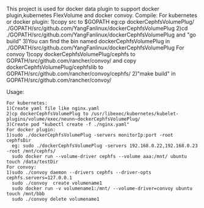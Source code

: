 This project is used for docker data plugin to support docker plugin,kubernetes FlexVolume and docker convoy.
Compile:
	For kubernetes or docker plugin:
	1)copy src to $GOPATH
	  eg:cp dockerCephfsVolumePlug/ ./GOPATH/src/github.com/YangFanlinux/dockerCephfsVolumePlug
	2)cd ./GOPATH/src/github.com/YangFanlinux/dockerCephfsVolumePlug and "go build"
	3)You can find the bin named dockerCephfsVolumePlug in ./GOPATH/src/github.com/YangFanlinux/dockerCephfsVolumePlug
	For convoy
	1)copy dockerCephfsVolumePlug/cephfs to GOPATH/src/github.com/rancher/convoy/
	  and copy dockerCephfsVolumePlug/cephfslib to GOPATH/src/github.com/rancher/convoy/cephfs/
	2)"make build" in GOPATH/src/github.com/rancher/convoy/

Usage:

	For kubernetes:
	1)Create yaml file like nginx.yaml
	2)cp dockerCephfsVolumePlug to /usr/libexec/kubernetes/kubelet-plugins/volume/exec/neunn~dockerCephfsVolumePlug/
	3)Create pod "kubectl create -f ./nginx.yaml"
	For docker plugin:
	1)sudo ./dockerCephfsVolumePlug -servers monitorIp:port -root cephfsDir
	  eg: sudo ./dockerCephfsVolumePlug -servers 192.168.0.22,192.168.0.23 -root /mnt/cephfs/
	  sudo docker run --volume-driver cephfs --volume aaa:/mnt/ ubuntu touch /data/testDir
    For convoy:
	1)sudo ./convoy daemon --drivers cephfs --driver-opts cephfs.servers=127.0.0.1
	  sudo ./convoy  create volumename1
      sudo docker run -v volumename1:/mnt/ --volume-driver=convoy ubuntu touch /mnt/bbb
	  sudo ./convoy delete volumename1